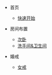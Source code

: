 * 首页
    * [快速开始](README)

* 房间布置
    * [次卧](doc/room/second-bedroom)
    * [洗手间&卫生间](doc/room/bathroom)

* 婚戒
    * [女戒](doc/ring/female)
